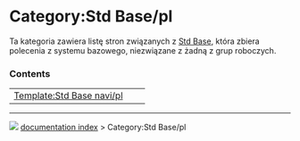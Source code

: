 # Category:Std Base/pl
Ta kategoria zawiera listę stron związanych z [Std Base](Std_Base/pl.md), która zbiera polecenia z systemu bazowego, niezwiązane z żadną z grup roboczych.

### Contents

|     |     |     |
| --- | --- | --- |
| [Template:Std Base navi/pl](Template_Std_Base_navi/pl.md) |



---
![](images/Right_arrow.png) [documentation index](../README.md) > Category:Std Base/pl
